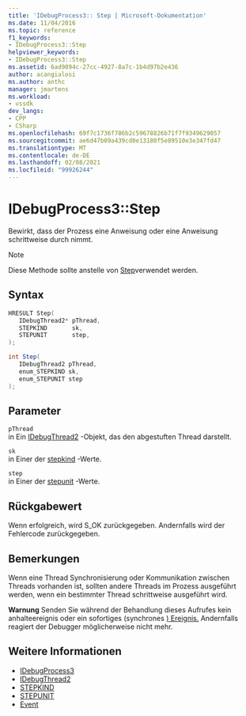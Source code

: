 ```yaml
---
title: 'IDebugProcess3:: Step | Microsoft-Dokumentation'
ms.date: 11/04/2016
ms.topic: reference
f1_keywords:
- IDebugProcess3::Step
helpviewer_keywords:
- IDebugProcess3::Step
ms.assetid: 6ad9094c-27cc-4927-8a7c-1b4d97b2e436
author: acangialosi
ms.author: anthc
manager: jmartens
ms.workload:
- vssdk
dev_langs:
- CPP
- CSharp
ms.openlocfilehash: 69f7c1736f786b2c59678826b71f7f9349629057
ms.sourcegitcommit: ae6d47b09a439cd0e13180f5e89510e3e347fd47
ms.translationtype: MT
ms.contentlocale: de-DE
ms.lasthandoff: 02/08/2021
ms.locfileid: "99926244"
---
```

# <a name="idebugprocess3step"></a>IDebugProcess3::Step
Bewirkt, dass der Prozess eine Anweisung oder eine Anweisung schrittweise durch nimmt.

> [!NOTE]
> Diese Methode sollte anstelle von [Step](../../../extensibility/debugger/reference/idebugprogram2-step.md)verwendet werden.

## <a name="syntax"></a>Syntax

```cpp
HRESULT Step(
   IDebugThread2* pThread,
   STEPKIND       sk,
   STEPUNIT       step,
);
```

```csharp
int Step(
   IDebugThread2 pThread,
   enum_STEPKIND sk,
   enum_STEPUNIT step
);
```

## <a name="parameters"></a>Parameter
`pThread`\
in Ein [IDebugThread2](../../../extensibility/debugger/reference/idebugthread2.md) -Objekt, das den abgestuften Thread darstellt.

`sk`\
in Einer der [stepkind](../../../extensibility/debugger/reference/stepkind.md) -Werte.

`step`\
in Einer der [stepunit](../../../extensibility/debugger/reference/stepunit.md) -Werte.

## <a name="return-value"></a>Rückgabewert
 Wenn erfolgreich, wird S_OK zurückgegeben. Andernfalls wird der Fehlercode zurückgegeben.

## <a name="remarks"></a>Bemerkungen
 Wenn eine Thread Synchronisierung oder Kommunikation zwischen Threads vorhanden ist, sollten andere Threads im Prozess ausgeführt werden, wenn ein bestimmter Thread schrittweise ausgeführt wird.

 **Warnung** Senden Sie während der Behandlung dieses Aufrufes kein anhalteereignis oder ein sofortiges (synchrones [) Ereignis.](../../../extensibility/debugger/reference/idebugeventcallback2-event.md) Andernfalls reagiert der Debugger möglicherweise nicht mehr.

## <a name="see-also"></a>Weitere Informationen
- [IDebugProcess3](../../../extensibility/debugger/reference/idebugprocess3.md)
- [IDebugThread2](../../../extensibility/debugger/reference/idebugthread2.md)
- [STEPKIND](../../../extensibility/debugger/reference/stepkind.md)
- [STEPUNIT](../../../extensibility/debugger/reference/stepunit.md)
- [Event](../../../extensibility/debugger/reference/idebugeventcallback2-event.md)

